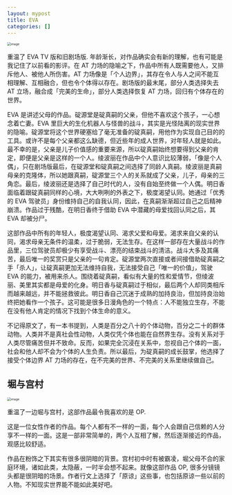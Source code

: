 ```yaml
---
layout: mypost
title: EVA
categories: []
---
```


<img src="../posts/2022-cover/eva.webp" alt="image" style="zoom:50%;" />

重温了 EVA TV 版和旧剧场版. 年龄渐长，对作品确实会有新的理解，也有可能是我记住了以前看的影评。在 AT 力场的隐喻之下，作品中所有人既需要他人，又排斥他人、被他人所伤害。AT 力场像是「个人边界」，其存在令人与人之间不能互相理解、互相融合，但也令个体得以存在。剧场版的最末尾，部分人类选择失去 AT 立场，融合成「完美的生命」，部分人类选择恢复 AT 力场，回归有个体存在的世界。

EVA 是讲述父母的作品。碇源堂是碇真嗣的父亲，但他不喜欢这个孩子，一心想念着亡妻。EVA 里巨大的生化机器人与怪兽的战斗，其实是光怪陆离的现实世界的隐喻。碇源堂将这个世界硬塞给了毫无准备的碇真嗣，用他作为实现自己目的的工具。或许不是每个父亲都这么缺德，但近些年的成人世界，对年轻人就是如此。最不幸的是，父亲是儿子价值感的重要来源，所以碇真嗣始终想要得到父亲的肯定，即便是父亲是这样的一个人。绫波丽在作品中个人意识比较薄弱，「像是个人偶」，只在剧场版最后，在碇源堂和碇真嗣之间选择了同龄人真嗣。绫波丽是真嗣母亲的克隆体，所以她跟真嗣，碇源堂三个人的关系就成了父亲，儿子，母亲的三角恋。最后，绫波丽还是选择了自己时代的人，没有自始至终做一个人偶。明日香面临着跟碇真嗣同样的心境，大大咧咧的外表之下，极度渴望认同。她通过「优秀的 EVA 驾驶员」身份维持自己的自我认同，因此，在真嗣渐渐超过自己之后精神崩溃。作品过于残酷，在明日香终于借助 EVA 中潜藏的母爱找回认同之后，其 EVA 却被分尸。

这部作品中所有的年轻人，极度渴望认同、渴求父爱和母爱。渴求来自父亲的认同，渴求母亲无条件的温柔，过于脆弱，无法生存。在这样一部存在大量战斗的作品里，三位驾驶员却极少有享受战斗、漂亮的结束战斗的清洁。战斗大多及其痛苦，最后唯一的奖赏只是父亲的一句肯定。碇源堂两次直接或者间接借助碇真嗣之手「杀人」，让碇真嗣更加无法维持自我，无法接受自己「唯一的价值」，驾驶 EVA 的能力，被用来杀人。围绕着碇真嗣，看似有大量的性和爱情节，但绫波丽、美里其实都是母爱的化身。明日香与碇真嗣过于相似，最后两个人却同类相斥而越来越远，并不能拯救彼此。明日香自己沉迷于成熟的加持良治，但加持良治始终把她看作一个孩子。这可能是很多日漫角色的一个特点：人不能独立生存，不能在没有他人肯定的情况下找到个体生命的意义。

不记得原文了，有一本书提到，人类是百分之八十的个体动物，百分之二十的群体动物。人类并不是真社会性动物，人类仅凭个体也能在自然界生存。没有关系对于人类尽管痛苦但并不致命。反而，如果完全沉浸在关系中，忽视自己个体的一面，社会和他人却不会为个体的人生负责。所以最后，为碇真嗣的成长鼓掌，他选择了接受个体边界 AT 力场的存在，在不完美的世界、不完美的关系里继续做自己。

## 堀与宫村

<img src="../posts/2022-cover/ku.jpg" alt="image" style="zoom:50%;" />

重温了一边堀与宫村，这部作品最令我喜欢的是 OP.

这是一位女性作者的作品。每个人都有不一样的一面，每个人会跟自己信赖的人分享不一样的一面。这是一部非常简单的，两个人互相了解，然后逐渐接近的作品，观感比较舒适。

作品在粉饰之下其实有很多很阴暗的背景。宫村初中时有被霸凌，堀父母不合的家庭环境，诸如此类，太隐蔽，一时半会想不起来。就像这部作品 OP, 很多分镜镜头都是很阴暗的场景。作者行文上选择了「原谅」这些事，也包括原谅一些以前的人物。不知现实世界能不能如此美好吧。
